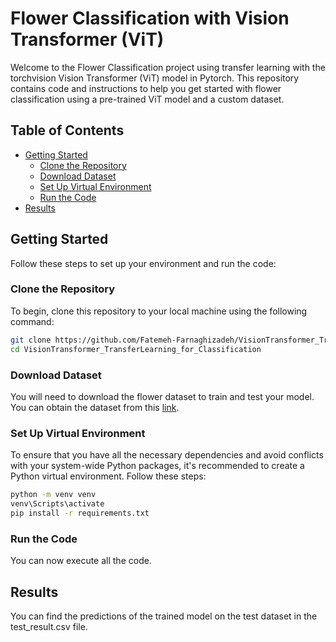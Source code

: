 # Flower Classification with Vision Transformer (ViT)

Welcome to the Flower Classification project using transfer learning with the torchvision Vision Transformer (ViT) model in Pytorch. This repository contains code and instructions to help you get started with flower classification using a pre-trained ViT model and a custom dataset.

## Table of Contents
- [Getting Started](#getting-started)
  - [Clone the Repository](#clone-the-repository)
  - [Download Dataset](#download-dataset)
  - [Set Up Virtual Environment](#set-up-virtual-environment)
  - [Run the Code](#run-the-code)
- [Results](#results)

## Getting Started

Follow these steps to set up your environment and run the code:

### Clone the Repository
To begin, clone this repository to your local machine using the following command:

```bash
git clone https://github.com/Fatemeh-Farnaghizadeh/VisionTransformer_TransferLearning_for_Classification.git
cd VisionTransformer_TransferLearning_for_Classification
```
### Download Dataset
You will need to download the flower dataset to train and test your model. You can obtain the dataset from this [link]().

### Set Up Virtual Environment
To ensure that you have all the necessary dependencies and avoid conflicts with your system-wide Python packages, it's recommended to create a Python virtual environment. Follow these steps:

```bash
python -m venv venv
venv\Scripts\activate
pip install -r requirements.txt
```
### Run the Code
You can now execute all the code.

## Results
You can find the predictions of the trained model on the test dataset in the test_result.csv file.